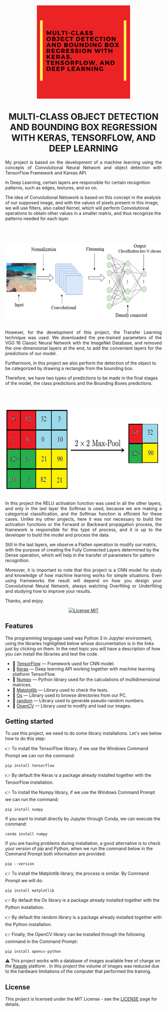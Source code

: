  <h1 align="center">
<br>
  <img src=https://github.com/ViniciusRubens/Object-Detection-and-Bounding-Box-Regression/blob/main/Images/Logotipo.png alt="FLOWER MULTI-LABEL CLASSIFICATION" width="300">
<br>
<br>
MULTI-CLASS OBJECT DETECTION AND BOUNDING BOX REGRESSION WITH KERAS, TENSORFLOW, AND DEEP LEARNING
</h1>

<p align="justify">
My project is based on the development of a machine learning using the concepts of Convolutional Neural Network and object detection with TensorFlow Framework and Kareas API.

In Deep Learning, certain layers are responsible for certain recognition patterns, such as edges, textures, and so on. 

The idea of Convolutional Netowork is based on this concept in the analysis of our supposed image, and with the values of pixels present in this image, we will use filters, also called Kernel, which will perform Convolutional operations to obtain other values in a smaller matrix, and thus recognize the patterns needed for each layer. 
</p>

<h1 align="center">
<br>
  <img src=https://github.com/ViniciusRubens/Cat-and-Dog-classification-TensorFlow/blob/main/Images/CNN%20Model.png alt="CNN model" width="550" height = "250">
<br>
</h1>

<p align="justify">
However, for the development of this project, the Transfer Learning technique was used. We downloaded the pre-trained parameters of the VGG 16 Classic Neural Network with the ImageNet Database, and removed the one-dimensional layers at the end, to add the convenient layers for the predictions of our model.

Furthermore, in this project we also perform the detection of the object to be categorized by drawing a rectangle from the bounding box.

Therefore, we have two types of predictions to be made in the final stages of the model, the class predictions and the Bounding Boxes predictions.
</P>

<h1 align="center">
<br>
  <img src=https://github.com/ViniciusRubens/Cat-and-Dog-classification-TensorFlow/blob/main/Images/MaxPool%20example.png alt="DEEP NEURAL NETWORK" width="4000" height = "270">
<br>
</h1>

<p align="justify">
In this project the RELU activation function was used in all the other layers, and only in the last layer the Softmax is used, because we are making a categorical classification, and the Softmax function is efficient for these cases. Unlike my other projects, here it was not necessary to build the activation functions or the Forward or Backward propagation process, the framework is responsible for this type of process, and it is up to the developer to build the model and process the data.

Still in the last layers, we observe a Flatten operation to modify our matrix, with the purpose of creating the Fully Connected Layers determined by the Dense operation, which will help in the transfer of parameters for pattern recognition. 
</p>

<p align="justify">
Moreover, it is important to note that this project is a CNN model for study and knowledge of how machine learning works for simple situations. Even using frameworks the result will depend on how you design your Convolutional Neural Network, always watching Overfiting or Underfiting and studying how to improve your results.

Thanks, and enjoy.

</p>

<p align="center">
  <a href="https://opensource.org/licenses/MIT">
    <img src="https://img.shields.io/badge/License-MIT-blue.svg" alt="License MIT">
  </a>
</p>

## Features
[//]: # (Add the features of your project here:)
The programming language used was Python 3 in Jupyter environment, using the libraries highlighted below whose documentation is in the links just by clicking on them. In the next topic you will have a description of how you can install the libraries and test the code.

- 📁 [TensorFlow](https://www.tensorflow.org/api_docs/python/tf/all_symbols) — Framework used for CNN model.
- 📁 [Keras](https://keras.io/api/) — Deep learning API working together with machine learning platform TensorFlow.
- 📁 [Numpy](https://numpy.org/) — Python library used for the calculations of multidimensional matrices.
- 📁 [Matplotlib](https://matplotlib.org/3.3.3/contents.html) — Library used to check the tests.
- 📁 [Os](https://docs.python.org/3/library/os.html) — Library used to browse directories from our PC.
- 📁 [random](https://docs.python.org/3/library/random.html) — Library used to generate pseudo-random numbers.
- 📁 [OpenCV](https://opencv.org/) — Library used to modify and load our images.

## Getting started

To use this project, we need to do some library installations. Let's see below how to do this step:

👉 To install the TensorFlow library, if we use the Windows Command Prompt we can run the command:

`pip install tensorflow`

👉 By default the Keras is a package already installed together with the TensorFlow installation.

👉 To install the Numpy library, if we use the Windows Command Prompt we can run the command:

`pip install numpy`

If you want to install directly by Jupyter through Conda, we can execute the command:

`conda install numpy`

If you are having problems during installation, a good alternative is to check your version of pip and Python, when we run the command below in the Command Prompt both information are provided: 

`pip --version`

👉 To install the Matplotlib library, the process is similar. By Command Prompt we will do: 

`pip install matplotlib`

👉 By default the Os library is a package already installed together with the Python installation.

👉 By default the random library is a package already installed together with the Python installation.

👉 Finally, the OpenCV library can be installed through the following command in the Command Prompt:

`pip install opencv-python`

⚠️ This project works with a database of images available free of charge on the [Kaggle](https://www.kaggle.com/) platform . In this project the volume of images was reduced due to the hardware limitations of the computer that performed the training.

## License

This project is licensed under the MIT License - see the [LICENSE](https://opensource.org/licenses/MIT) page for details.